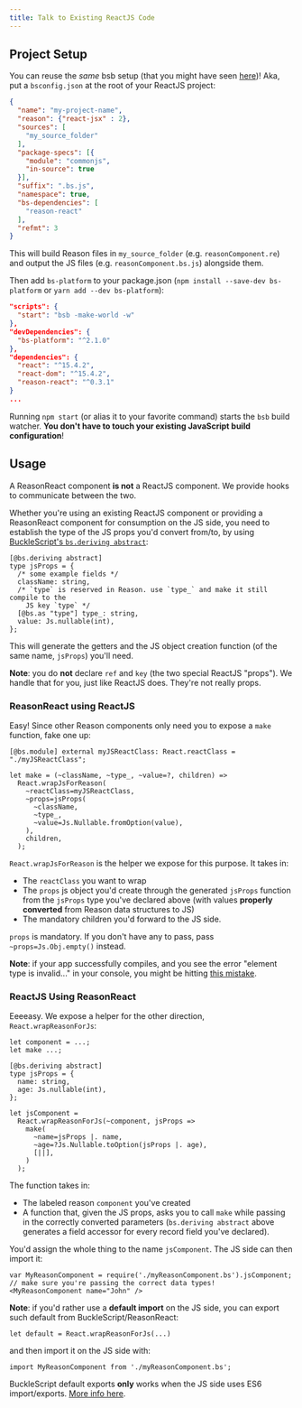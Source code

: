 ```yaml
---
title: Talk to Existing ReactJS Code
---
```


## Project Setup

You can reuse the _same_ bsb setup (that you might have seen [here](installation.md#bsb))! Aka, put a `bsconfig.json` at the root of your ReactJS project:

```json
{
  "name": "my-project-name",
  "reason": {"react-jsx" : 2},
  "sources": [
    "my_source_folder"
  ],
  "package-specs": [{
    "module": "commonjs",
    "in-source": true
  }],
  "suffix": ".bs.js",
  "namespace": true,
  "bs-dependencies": [
    "reason-react"
  ],
  "refmt": 3
}
```

This will build Reason files in `my_source_folder` (e.g. `reasonComponent.re`) and output the JS files (e.g. `reasonComponent.bs.js`) alongside them.

Then add `bs-platform` to your package.json (`npm install --save-dev bs-platform` or `yarn add --dev bs-platform`):

```json
"scripts": {
  "start": "bsb -make-world -w"
},
"devDependencies": {
  "bs-platform": "^2.1.0"
},
"dependencies": {
  "react": "^15.4.2",
  "react-dom": "^15.4.2",
  "reason-react": "^0.3.1"
}
...
```

Running `npm start` (or alias it to your favorite command) starts the `bsb` build watcher. **You don't have to touch your existing JavaScript build configuration**!

## Usage

A ReasonReact component **is not** a ReactJS component. We provide hooks to communicate between the two.

Whether you're using an existing ReactJS component or providing a ReasonReact component for consumption on the JS side, you need to establish the type of the JS props you'd convert from/to, by using [BuckleScript's `bs.deriving abstract`](https://bucklescript.github.io/docs/en/object.html):

```reason
[@bs.deriving abstract]
type jsProps = {
  /* some example fields */
  className: string,
  /* `type` is reserved in Reason. use `type_` and make it still compile to the
    JS key `type` */
  [@bs.as "type"] type_: string,
  value: Js.nullable(int),
};
```

This will generate the getters and the JS object creation function (of the same name, `jsProps`) you'll need.

**Note**: you do **not** declare `ref` and `key` (the two special ReactJS "props"). We handle that for you, just like ReactJS does. They're not really props.

### ReasonReact using ReactJS

Easy! Since other Reason components only need you to expose a `make` function, fake one up:

```reason
[@bs.module] external myJSReactClass: React.reactClass = "./myJSReactClass";

let make = (~className, ~type_, ~value=?, children) =>
  React.wrapJsForReason(
    ~reactClass=myJSReactClass,
    ~props=jsProps(
      ~className,
      ~type_,
      ~value=Js.Nullable.fromOption(value),
    ),
    children,
  );
```

`React.wrapJsForReason` is the helper we expose for this purpose. It takes in:

- The `reactClass` you want to wrap
- The `props` js object you'd create through the generated `jsProps` function from the `jsProps` type you've declared above (with values **properly converted** from Reason data structures to JS)
- The mandatory children you'd forward to the JS side.

`props` is mandatory. If you don't have any to pass, pass `~props=Js.Obj.empty()` instead.

**Note**: if your app successfully compiles, and you see the error "element type is invalid..." in your console, you might be hitting [this mistake](element-type-is-invalid.md).

### ReactJS Using ReasonReact

Eeeeasy. We expose a helper for the other direction, `React.wrapReasonForJs`:

```reason
let component = ...;
let make ...;

[@bs.deriving abstract]
type jsProps = {
  name: string,
  age: Js.nullable(int),
};

let jsComponent =
  React.wrapReasonForJs(~component, jsProps =>
    make(
      ~name=jsProps |. name,
      ~age=?Js.Nullable.toOption(jsProps |. age),
      [||],
    )
  );
```

The function takes in:

- The labeled reason `component` you've created
- A function that, given the JS props, asks you to call `make` while passing in the correctly converted parameters (`bs.deriving abstract` above generates a field accessor for every record field you've declared).

You'd assign the whole thing to the name `jsComponent`. The JS side can then import it:

```
var MyReasonComponent = require('./myReasonComponent.bs').jsComponent;
// make sure you're passing the correct data types!
<MyReasonComponent name="John" />
```

**Note**: if you'd rather use a **default import** on the JS side, you can export such default from BuckleScript/ReasonReact:

```reason
let default = React.wrapReasonForJs(...)
```

and then import it on the JS side with:

```
import MyReasonComponent from './myReasonComponent.bs';
```

BuckleScript default exports **only** works when the JS side uses ES6 import/exports. [More info here](https://bucklescript.github.io/docs/en/import-export.html#export-an-es6-default-value).
